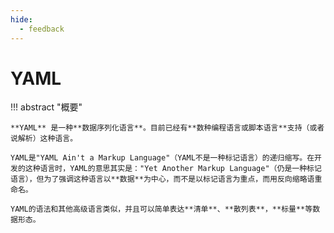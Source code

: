 ```yaml
---
hide: 
  - feedback
---
```


# YAML

!!! abstract "概要"

    **YAML** 是一种**数据序列化语言**。目前已经有**数种编程语言或脚本语言**支持（或者说解析）这种语言。
    
    YAML是"YAML Ain't a Markup Language"（YAML不是一种标记语言）的递归缩写。在开发的这种语言时，YAML的意思其实是："Yet Another Markup Language"（仍是一种标记语言），但为了强调这种语言以**数据**为中心，而不是以标记语言为重点，而用反向缩略语重命名。
    
    YAML的语法和其他高级语言类似，并且可以简单表达**清单**、**散列表**，**标量**等数据形态。
